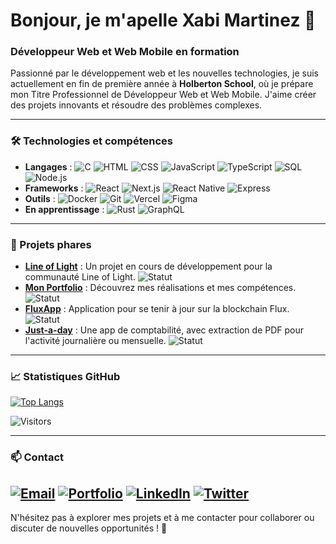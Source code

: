 # Bonjour, je m'apelle Xabi Martinez 👋

### Développeur Web et Web Mobile en formation

Passionné par le développement web et les nouvelles technologies, je suis actuellement en fin de première année à **Holberton School**, où je prépare mon Titre Professionnel de Développeur Web et Web Mobile. J'aime créer des projets innovants et résoudre des problèmes complexes.

---

### 🛠️ Technologies et compétences

- **Langages** : ![C](https://img.shields.io/badge/-C-A8B9CC?logo=c&logoColor=white) ![HTML](https://img.shields.io/badge/-HTML-E34F26?logo=html5&logoColor=white) ![CSS](https://img.shields.io/badge/-CSS-1572B6?logo=css3&logoColor=white) ![JavaScript](https://img.shields.io/badge/-JavaScript-F7DF1E?logo=javascript&logoColor=black) ![TypeScript](https://img.shields.io/badge/-TypeScript-3178C6?logo=typescript&logoColor=white) ![SQL](https://img.shields.io/badge/-SQL-4479A1?logo=postgresql&logoColor=white) ![Node.js](https://img.shields.io/badge/-Node.js-339933?logo=node.js&logoColor=white)
- **Frameworks** : ![React](https://img.shields.io/badge/-React-61DAFB?logo=react&logoColor=black) ![Next.js](https://img.shields.io/badge/-Next.js-000000?logo=next.js&logoColor=white) ![React Native](https://img.shields.io/badge/-React%20Native-61DAFB?logo=react&logoColor=black) ![Express](https://img.shields.io/badge/-Express-000000?logo=express&logoColor=white)
- **Outils** : ![Docker](https://img.shields.io/badge/-Docker-2496ED?logo=docker&logoColor=white) ![Git](https://img.shields.io/badge/-Git-F05032?logo=git&logoColor=white) ![Vercel](https://img.shields.io/badge/-Vercel-000000?logo=vercel&logoColor=white) ![Figma](https://img.shields.io/badge/-Figma-F24E1E?logo=figma&logoColor=white)
- **En apprentissage** : ![Rust](https://img.shields.io/badge/-Rust-000000?logo=rust&logoColor=white) ![GraphQL](https://img.shields.io/badge/-GraphQL-E10098?logo=graphql&logoColor=white)

---

### 🌟 Projets phares

- **[Line of Light](https://line-of-light.vercel.app/)** : Un projet en cours de développement pour la communauté Line of Light. ![Statut](https://img.shields.io/badge/Statut-En%20développement-blue)
- **[Mon Portfolio](https://www.xabi-martinez.dev/)** : Découvrez mes réalisations et mes compétences. ![Statut](https://img.shields.io/badge/Statut-En%20production-green)
- **[FluxApp](https://flux-app-website.vercel.app/)** : Application pour se tenir à jour sur la blockchain Flux. ![Statut](https://img.shields.io/badge/Statut-En%20production-green)
- **[Just-a-day](https://just-a-day-plus-pdf.vercel.app/)** : Une app de comptabilité, avec extraction de PDF pour l'activité journalière ou mensuelle. ![Statut](https://img.shields.io/badge/Statut-En%20production-green)

---

### 📈 Statistiques GitHub

[![Top Langs](https://github-readme-stats-pearl-five-33.vercel.app/api/top-langs/?username=Basco64&layout=compact&theme=dark)](https://github.com/Basco64)

![Visitors](https://visitor-badge.glitch.me/badge?page_id=Basco64.Basco64)

---

### 📫 Contact

[![Email](https://img.shields.io/badge/-Email-D14836?logo=gmail&logoColor=white)](mailto:martinez.xabi64@gmail.com)
[![Portfolio](https://img.shields.io/badge/-Portfolio-FF7139?logo=vercel&logoColor=white)](https://www.xabi-martinez.dev)
[![LinkedIn](https://img.shields.io/badge/-LinkedIn-0A66C2?logo=linkedin&logoColor=white)](https://www.linkedin.com/in/basco64/)
[![Twitter](https://img.shields.io/badge/-Twitter-1DA1F2?logo=twitter&logoColor=white)](https://x.com/Lebask_2276)
---

N'hésitez pas à explorer mes projets et à me contacter pour collaborer ou discuter de nouvelles opportunités ! 🚀
